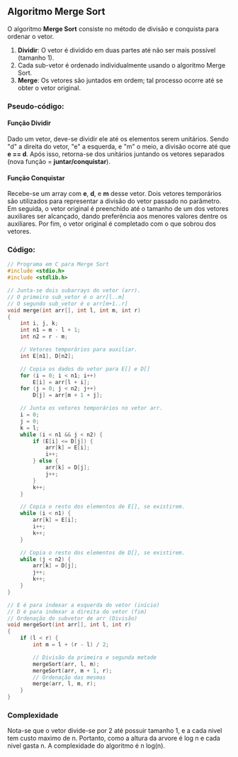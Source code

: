## Algoritmo Merge Sort

O algoritmo **Merge Sort** consiste no método de divisão e conquista para ordenar o vetor.

1. **Dividir**: O vetor é dividido em duas partes até não ser mais possível (tamanho 1).
2. Cada sub-vetor é ordenado individualmente usando o algoritmo Merge Sort.
3. **Merge**: Os vetores são juntados em ordem; tal processo ocorre até se obter o vetor original.

### Pseudo-código:

#### Função Dividir
Dado um vetor, deve-se dividir ele até os elementos serem unitários. Sendo "d" a direita do vetor, "e" a esquerda, e "m" o meio, a divisão ocorre até que **e == d**. Após isso, retorna-se dos unitários juntando os vetores separados (nova função = **juntar/conquistar**).

#### Função Conquistar
Recebe-se um array com **e**, **d**, e **m** desse vetor. Dois vetores temporários são utilizados para representar a divisão do vetor passado no parâmetro. Em seguida, o vetor original é preenchido até o tamanho de um dos vetores auxiliares ser alcançado, dando preferência aos menores valores dentre os auxiliares. Por fim, o vetor original é completado com o que sobrou dos vetores.

### Código:

```c
// Programa em C para Merge Sort
#include <stdio.h>
#include <stdlib.h>

// Junta-se dois subarrays do vetor (arr).
// O primeiro sub_vetor é o arr[l..m]
// O segundo sub_vetor é o arr[m+1..r]
void merge(int arr[], int l, int m, int r)
{
    int i, j, k;
    int n1 = m - l + 1;
    int n2 = r - m;

    // Vetores temporários para auxiliar.
    int E[n1], D[n2];

    // Copia os dados do vetor para E[] e D[]
    for (i = 0; i < n1; i++)
        E[i] = arr[l + i];
    for (j = 0; j < n2; j++)
        D[j] = arr[m + 1 + j];

    // Junta os vetores temporários no vetor arr.
    i = 0;
    j = 0;
    k = l;
    while (i < n1 && j < n2) {
        if (E[i] <= D[j]) {
            arr[k] = E[i];
            i++;
        } else {
            arr[k] = D[j];
            j++;
        }
        k++;
    }

    // Copia o resto dos elementos de E[], se existirem.
    while (i < n1) {
        arr[k] = E[i];
        i++;
        k++;
    }

    // Copia o resto dos elementos de D[], se existirem.
    while (j < n2) {
        arr[k] = D[j];
        j++;
        k++;
    }
}

// E é para indexar a esquerda do vetor (início)
// D é para indexar a direita do vetor (fim)
// Ordenação do subvetor de arr (Divisão)
void mergeSort(int arr[], int l, int r)
{
    if (l < r) {
        int m = l + (r - l) / 2;

        // Divisão da primeira e segunda metade
        mergeSort(arr, l, m);
        mergeSort(arr, m + 1, r);
        // Ordenação das mesmas
        merge(arr, l, m, r);
    }
}
```

### Complexidade

Nota-se que o vetor divide-se por 2 até possuir tamanho 1, e a cada nivel tem custo maximo de n.
Portanto, como a altura da arvore é log n e cada nivel gasta n. A complexidade do algoritmo é n log(n).
